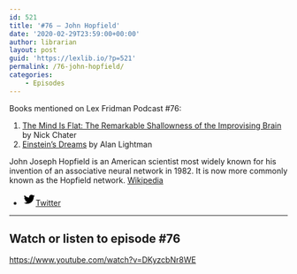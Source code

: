 ```yaml
---
id: 521
title: '#76 – John Hopfield'
date: '2020-02-29T23:59:00+00:00'
author: librarian
layout: post
guid: 'https://lexlib.io/?p=521'
permalink: /76-john-hopfield/
categories:
    - Episodes
---
```


Books mentioned on Lex Fridman Podcast #76:

1. [The Mind Is Flat: The Remarkable Shallowness of the Improvising Brain](https://amzn.to/3Eqn9F7) by Nick Chater
2. [Einstein’s Dreams](https://amzn.to/3TXGEut) by Alan Lightman

John Joseph Hopfield is an American scientist most widely known for his invention of an associative neural network in 1982. It is now more commonly known as the Hopfield network. [Wikipedia](https://en.wikipedia.org/wiki/John_Hopfield)

- [<svg aria-hidden="true" focusable="false" height="24" version="1.1" viewbox="0 0 24 24" width="24" xmlns="http://www.w3.org/2000/svg"><path d="M22.23,5.924c-0.736,0.326-1.527,0.547-2.357,0.646c0.847-0.508,1.498-1.312,1.804-2.27 c-0.793,0.47-1.671,0.812-2.606,0.996C18.324,4.498,17.257,4,16.077,4c-2.266,0-4.103,1.837-4.103,4.103 c0,0.322,0.036,0.635,0.106,0.935C8.67,8.867,5.647,7.234,3.623,4.751C3.27,5.357,3.067,6.062,3.067,6.814 c0,1.424,0.724,2.679,1.825,3.415c-0.673-0.021-1.305-0.206-1.859-0.513c0,0.017,0,0.034,0,0.052c0,1.988,1.414,3.647,3.292,4.023 c-0.344,0.094-0.707,0.144-1.081,0.144c-0.264,0-0.521-0.026-0.772-0.074c0.522,1.63,2.038,2.816,3.833,2.85 c-1.404,1.1-3.174,1.756-5.096,1.756c-0.331,0-0.658-0.019-0.979-0.057c1.816,1.164,3.973,1.843,6.29,1.843 c7.547,0,11.675-6.252,11.675-11.675c0-0.178-0.004-0.355-0.012-0.531C20.985,7.47,21.68,6.747,22.23,5.924z"></path></svg><span class="wp-block-social-link-label screen-reader-text">Twitter</span>](https://twitter.com/hopfieldjohn)

- - - - - -

## Watch or listen to episode #76

<https://www.youtube.com/watch?v=DKyzcbNr8WE>
